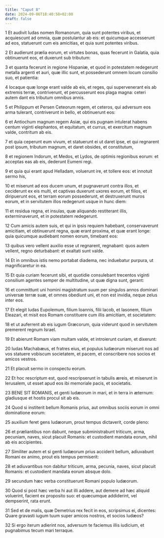```yaml
---
title: "Caput 8"
date: 2024-09-06T18:40:58+02:00
draft: false
---
```




1 Et audivit Iudas nomen Romanorum, quia sunt potentes viribus, et acquiescunt ad omnia, quæ postulantur ab eis: et quicumque accesserunt ad eos, statuerunt cum eis amicitias, et quia sunt potentes viribus.

2 Et audierunt prælia eorum, et virtutes bonas, quas fecerunt in Galatia, quia obtinuerunt eos, et duxerunt sub tributum:

3 et quanta fecerunt in regione Hispaniæ, et quod in potestatem redegerunt metalla argenti et auri, quæ illic sunt, et possederunt omnem locum consilio suo, et patientia:

4 locaque quæ longe erant valde ab eis, et reges, qui supervenerant eis ab extremis terræ, contriverunt, et percusserunt eos plaga magna: ceteri autem dant eis tributum omnibus annis.

5 et Philippum et Persen Ceteorum regem, et ceteros, qui adversum eos arma tulerant, contriverunt in bello, et obtinuerunt eos:

6 et Antiochum magnum regem Asiæ, qui eis pugnam intulerat habens centum viginti elephantos, et equitatum, et currus, et exercitum magnum valde, contritum ab eis.

7 et quia ceperunt eum vivum, et statuerunt ei ut daret ipse, et qui regnarent post ipsum, tributum magnum, et daret obsides, et constitutum,

8 et regionem Indorum, et Medos, et Lydos, de optimis regionibus eorum: et acceptas eas ab eis, dederunt Eumeni regi.

9 et quia qui erant apud Helladam, voluerunt ire, et tollere eos: et innotuit sermo his,

10 et miserunt ad eos ducem unum, et pugnaverunt contra illos, et ceciderunt ex eis multi, et captivas duxerunt uxores eorum, et filios, et diripuerunt eos, et terram eorum possederunt, et destruxerunt muros eorum, et in servitutem illos redegerunt usque in hunc diem:

11 et residua regna, et insulas, quæ aliquando restiterant illis, exterminaverunt, et in potestatem redegerunt.

12 Cum amicis autem suis, et qui in ipsis requiem habebant, conservaverunt amicitiam, et obtinuerunt regna, quæ erant proxima, et quæ erant longe: quia quicumque audiebant nomen eorum, timebant eos:

13 quibus vero vellent auxilio esse ut regnarent, regnabant: quos autem vellent, regno deturbabant: et exaltati sunt valde.

14 Et in omnibus istis nemo portabat diadema, nec induebatur purpura, ut magnificaretur in ea.

15 Et quia curiam fecerunt sibi, et quotidie consulebant trecentos viginti consilium agentes semper de multitudine, ut quæ digna sunt, gerant:

16 et committunt uni homini magistratum suum per singulos annos dominari universæ terræ suæ, et omnes obediunt uni, et non est invidia, neque zelus inter eos.

17 Et elegit Iudas Eupolemum, filium Ioannis, filii Iacob, et Iasonem, filium Eleazari, et misit eos Romam constituere cum illis amicitiam, et societatem:

18 et ut auferrent ab eis iugum Græcorum, quia viderunt quod in servitutem premerent regnum Israel.

19 Et abierunt Romam viam multam valde, et introierunt curiam, et dixerunt:

20 Iudas Machabæus, et fratres eius, et populus Iudæorum miserunt nos ad vos statuere vobiscum societatem, et pacem, et conscribere nos socios et amicos vestros.

21 Et placuit sermo in conspectu eorum.

22 Et hoc rescriptum est, quod rescripserunt in tabulis æreis, et miserunt in Ierusalem, ut esset apud eos ibi memoriale pacis, et societatis.

23 BENE SIT ROMANIS, et genti Iudæorum in mari, et in terra in æternum: gladiusque et hostis procul sit ab eis.

24 Quod si institerit bellum Romanis prius, aut omnibus sociis eorum in omni dominatione eorum:

25 auxilium feret gens Iudæorum, prout tempus dictaverit, corde pleno:

26 et præliantibus non dabunt, neque subministrabunt triticum, arma, pecuniam, naves, sicut placuit Romanis: et custodient mandata eorum, nihil ab eis accipientes.

27 Similiter autem et si genti Iudæorum prius acciderit bellum, adiuvabunt Romani ex animo, prout eis tempus permiserit:

28 et adiuvantibus non dabitur triticum, arma, pecunia, naves, sicut placuit Romanis: et custodient mandata eorum absque dolo.

29 secundum hæc verba constituerunt Romani populo Iudæorum.

30 Quod si post hæc verba hi aut illi addere, aut demere ad hæc aliquid voluerint, facient ex proposito suo: et quæcumque addiderint, vel dempserint, rata erunt.

31 Sed et de malis, quæ Demetrius rex fecit in eos, scripsimus ei, dicentes: Quare gravasti iugum tuum super amicos nostros, et socios Iudæos?

32 Si ergo iterum adierint nos, adversum te faciemus illis iudicium, et pugnabimus tecum mari terraque.

